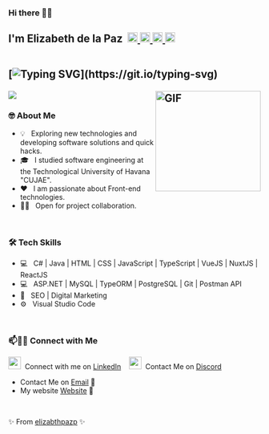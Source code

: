 ### Hi there 👋🏼
<h2>
 I'm Elizabeth de la Paz &#8203 &#8203
	<a href="https://t.me/elizabthpazp" target="_blank">
		<img width="20px" src="https://simpleicons.now.sh/telegram/4c5861" />
	</a>
	<a href="https://www.linkedin.com/in/elizabeth-de-la-paz-portal-4b864b209/" target="_blank">
		<img width="20px" src="https://simpleicons.now.sh/linkedin/4c5861" />
	</a>
        <a href="https://elizabthpazp.github.io" target="_blank">
		<img width="20px" src="https://simpleicons.now.sh/figshare/4c5861" />
	</a>
	<a href="mailto:elizabethpazp695@gmail.com">
		<img width="20px" src="https://simpleicons.now.sh/maildotru/4c5861" />
	</a>
<br/>
<br/>	

 [![Typing SVG](https://readme-typing-svg.herokuapp.com?duration=2000&width=450&lines=Welcome+to+my+Github+Page!;I'm+a+Software+Engineer;Frontend+Developer;I+love+the+programming;I'm+always+expanding+my+tech+skills!)](https://git.io/typing-svg)

<img align="right" alt="GIF" height="200px" width="210px" src="https://media.giphy.com/media/Ho8klqe5oPLa8g6BNe/giphy.gif" href="https://elizabthpazp.github.io"/>

<p>
    <a href="https://skillicons.dev">
        <img src="https://skillicons.dev/icons?i=html,css,javascript,typescript,dotnet,cs,vue,nuxt,react,vscode" />
    </a>
</p>
</h2>

<h3> 🤓 About Me </h3>

- 💡 &nbsp; Exploring new technologies and developing software solutions and quick hacks.
- 🎓 &nbsp; I studied software engineering at the Technological University of Havana "CUJAE".
- ❤️ &nbsp; I am passionate about Front-end technologies. 
- 🤝🏻 &nbsp; Open for project collaboration. 

<br/> 

<h3>🛠 Tech Skills</h3>

- 💻 &nbsp; C# | Java | HTML | CSS | JavaScript | TypeScript | VueJS | NuxtJS | ReactJS 
- 💻 &nbsp; ASP.NET | MySQL | TypeORM | PostgreSQL | Git | Postman API
- 🔎 &nbsp; SEO | Digital Marketing
- ⚙️ &nbsp; Visual Studio Code

<br/> 

### 📫🤝🏻 Connect with Me

 <a href="[https://skillicons.dev](https://www.linkedin.com/in/elizabeth-de-la-paz-portal-4b864b209/)"><img width="25" height="25" src="https://skillicons.dev/icons?i=linkedin" /></a>&nbsp; Connect with me on [LinkedIn](https://www.linkedin.com/in/elizabeth-de-la-paz-portal-4b864b209/) &nbsp;&nbsp;
<a href="https://discordapp.com/users/1062024233577893918"><img width="25" height="25" src="https://skillicons.dev/icons?i=discord" /></a>&nbsp; Contact Me on [Discord](https://discordapp.com/users/1062024233577893918) 
 - Contact Me on [Email](elizabethpazp695@gmail.com) 💌
 - My website [Website](https://elizabthpazp.github.io) 💜

<br/>  

 ✨ From [elizabthpazp](https://github.com/elizabthpazp) ✨
